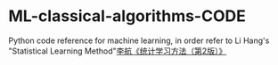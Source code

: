 # ML-classical-algorithms-CODE
Python code reference for machine learning, in order refer to Li Hang's "Statistical Learning Method"[李航《统计学习方法（第2版）》](https://book.douban.com/subject/33437381/)

